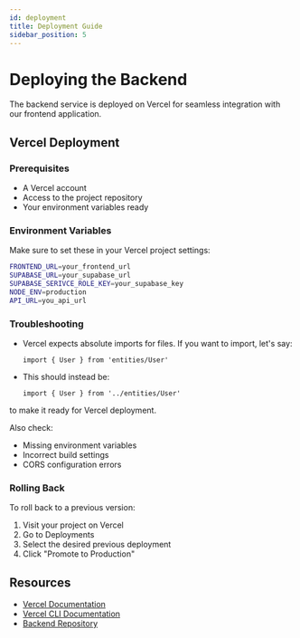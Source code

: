 ```yaml
---
id: deployment
title: Deployment Guide
sidebar_position: 5
---
```


# Deploying the Backend

The backend service is deployed on Vercel for seamless integration with our frontend application.

## Vercel Deployment

### Prerequisites

- A Vercel account
- Access to the project repository
- Your environment variables ready

### Environment Variables

Make sure to set these in your Vercel project settings:

```bash
FRONTEND_URL=your_frontend_url
SUPABASE_URL=your_supabase_url
SUPABASE_SERIVCE_ROLE_KEY=your_supabase_key
NODE_ENV=production
API_URL=you_api_url
```

### Troubleshooting

- Vercel expects absolute imports for files. If you want to import, let's say:

    `import { User } from 'entities/User'`

- This should instead be:

    `import { User } from '../entities/User'`

to make it ready for Vercel deployment.

Also check:

- Missing environment variables
- Incorrect build settings
- CORS configuration errors

### Rolling Back

To roll back to a previous version:

1. Visit your project on Vercel
2. Go to Deployments
3. Select the desired previous deployment
4. Click "Promote to Production"

## Resources

- [Vercel Documentation](https://vercel.com/docs)
- [Vercel CLI Documentation](https://vercel.com/docs/cli)
- [Backend Repository](https://github.com/disc-template/backend)
